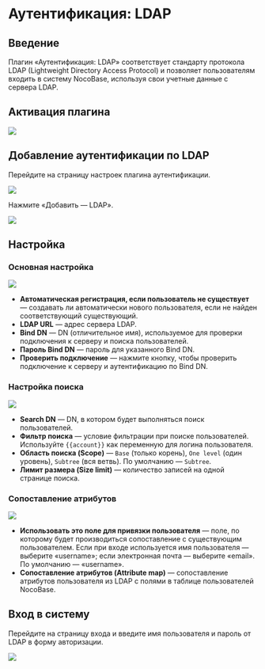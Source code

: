 # Аутентификация: LDAP

<PluginInfo commercial="true" name="auth-ldap"></PluginInfo>

## Введение

Плагин «Аутентификация: LDAP» соответствует стандарту протокола LDAP (Lightweight Directory Access Protocol) и позволяет пользователям входить в систему NocoBase, используя свои учетные данные с сервера LDAP.

## Активация плагина

<img src="https://static-docs.nocobase.com/202405101600789.png"/>

## Добавление аутентификации по LDAP

Перейдите на страницу настроек плагина аутентификации.

<img src="https://static-docs.nocobase.com/202405101601510.png"/>

Нажмите «Добавить — LDAP».

<img src="https://static-docs.nocobase.com/202405101602104.png"/>

## Настройка

### Основная настройка

<img src="https://static-docs.nocobase.com/202405101605728.png"/>

- **Автоматическая регистрация, если пользователь не существует** — создавать ли автоматически нового пользователя, если не найден соответствующий существующий.
- **LDAP URL** — адрес сервера LDAP.
- **Bind DN** — DN (отличительное имя), используемое для проверки подключения к серверу и поиска пользователей.
- **Пароль Bind DN** — пароль для указанного Bind DN.
- **Проверить подключение** — нажмите кнопку, чтобы проверить подключение к серверу и аутентификацию по Bind DN.

### Настройка поиска

<img src="https://static-docs.nocobase.com/202405101609984.png"/>

- **Search DN** — DN, в котором будет выполняться поиск пользователей.
- **Фильтр поиска** — условие фильтрации при поиске пользователей. Используйте `{{account}}` как переменную для логина пользователя.
- **Область поиска (Scope)** — `Base` (только корень), `One level` (один уровень), `Subtree` (вся ветвь). По умолчанию — `Subtree`.
- **Лимит размера (Size limit)** — количество записей на одной странице поиска.

### Сопоставление атрибутов

<img src="https://static-docs.nocobase.com/202405101612814.png"/>

- **Использовать это поле для привязки пользователя** — поле, по которому будет производиться сопоставление с существующим пользователем. Если при входе используется имя пользователя — выберите «username»; если электронная почта — выберите «email». По умолчанию — «username».
- **Сопоставление атрибутов (Attribute map)** — сопоставление атрибутов пользователя из LDAP с полями в таблице пользователей NocoBase.

## Вход в систему

Перейдите на страницу входа и введите имя пользователя и пароль от LDAP в форму авторизации.

<img src="https://static-docs.nocobase.com/202405101614300.png"/>
